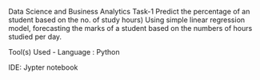 Data Science and Business Analytics 
Task-1 Predict the percentage of an student based on the no. of study hours) Using simple linear regression model, forecasting the marks of a student based on the numbers of hours studied per day. 

Tool(s) Used - 
Language : Python 

IDE: Jypter notebook
